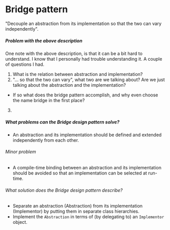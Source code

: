 # Bridge pattern
"Decouple an abstraction from its implementation so that the two can vary independently".

##### Problem with the above description
One note with the above description, is that it can be a bit hard to understand.
I know that I personally had trouble understanding it. A couple of questions I had.
1. What is the relation between abstraction and implementation?
2. "... so that the two can vary", what two are we talking about? Are we just talking
about the abstraction and the implementation?
  * If so what does the bridge pattern accomplish, and why even choose the name bridge in the first place?
3.    

##### What problems can the Bridge design pattern solve?

* An abstraction and its implementation should be defined and extended independently from each other.
###### Minor problem
* A compile-time binding between an abstraction and its implementation should be avoided so that an implementation can be selected at run-time.

###### What solution does the Bridge design pattern describe?
* Separate an abstraction (Abstraction) from its implementation (Implementor) by putting them in separate class hierarchies.
* Implement the `Abstraction` in terms of (by delegating to) an `Implementor` object.
